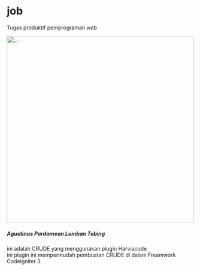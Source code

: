 # job
Tugas produktif pemprograman web


<div class="row row-cols-1 row-cols-md-2">
  <div class="col mb-4">
    <div class="card">
      <img src="<?= base_url('tem/'); ?>pp.jpg"  class="rounded"  width="500px" alt="...">
      <div class="card-body">
        <h5 class="card-title">Agustinus Pardamean Lumban Tobing</h5>
        <p class="card-text">
				ini adalah CRUDE yang menggunakan plugin Harviacode <br>
				ini plugin ini mempermudah pembuatan CRUDE di dalam Freamwork CodeIgniter 3 <br>
				</p>
      </div>
    </div>

